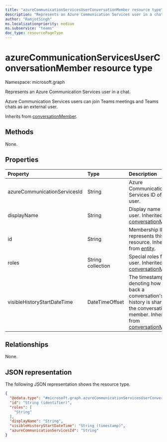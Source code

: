 ```yaml
---
title: "azureCommunicationServicesUserConversationMember resource type"
description: "Represents an Azure Communication Services user in a chat."
author: "RamjotSingh"
ms.localizationpriority: medium
ms.subservice: "teams"
doc_type: resourcePageType
---
```


# azureCommunicationServicesUserConversationMember resource type

Namespace: microsoft.graph

Represents an Azure Communication Services user in a chat. 

Azure Communication Services users can join Teams meetings and Teams chats as an external user.

Inherits from [conversationMember](../resources/conversationmember.md).

## Methods
None.

## Properties
|Property|Type|Description|
|:---|:---|:---|
|azureCommunicationServicesId|String|Azure Communication Services ID of the user.|
|displayName|String|Display name of the user. Inherited from [conversationMember](../resources/conversationmember.md).|
|id|String|Membership ID that represents this resource. Inherited from [entity](../resources/entity.md).|
|roles|String collection|Special roles for this user. Inherited from [conversationMember](../resources/conversationmember.md).|
|visibleHistoryStartDateTime|DateTimeOffset|The timestamp denoting how far back a conversation's history is shared with the conversation member. Inherited from [conversationMember](../resources/conversationmember.md).|

## Relationships
None.

## JSON representation
The following JSON representation shows the resource type.
<!-- {
  "blockType": "resource",
  "keyProperty": "id",
  "@odata.type": "microsoft.graph.azureCommunicationServicesUserConversationMember",
  "baseType": "microsoft.graph.conversationMember",
  "openType": false
}
-->
``` json
{
  "@odata.type": "#microsoft.graph.azureCommunicationServicesUserConversationMember",
  "id": "String (identifier)",
  "roles": [
    "String"
  ],
  "displayName": "String",
  "visibleHistoryStartDateTime": "String (timestamp)",
  "azureCommunicationServicesId": "String"
}
```
